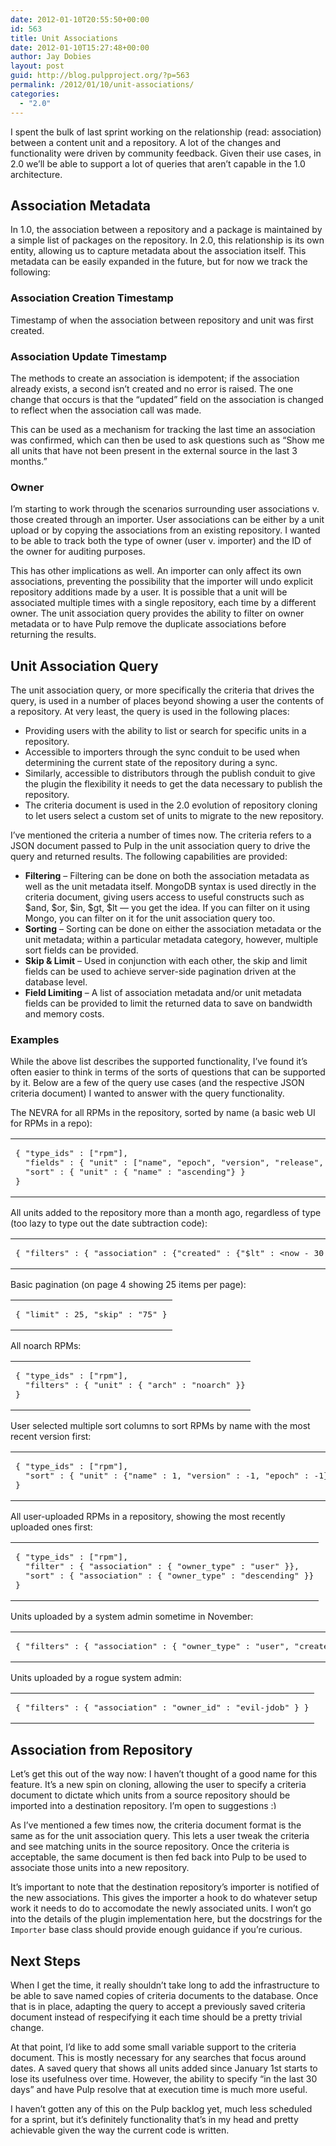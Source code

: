 ```yaml
---
date: 2012-01-10T20:55:50+00:00
id: 563
title: Unit Associations
date: 2012-01-10T15:27:48+00:00
author: Jay Dobies
layout: post
guid: http://blog.pulpproject.org/?p=563
permalink: /2012/01/10/unit-associations/
categories:
  - "2.0"
---
```

<!-- more -->
I spent the bulk of last sprint working on the relationship (read: association) between a content unit and a repository. A lot of the changes and functionality were driven by community feedback. Given their use cases, in 2.0 we&#8217;ll be able to support a lot of queries that aren&#8217;t capable in the 1.0 architecture.

## Association Metadata

In 1.0, the association between a repository and a package is maintained by a simple list of packages on the repository. In 2.0, this relationship is its own entity, allowing us to capture metadata about the association itself. This metadata can be easily expanded in the future, but for now we track the following:

### Association Creation Timestamp

Timestamp of when the association between repository and unit was first created.

### Association Update Timestamp

The methods to create an association is idempotent; if the association already exists, a second isn&#8217;t created and no error is raised. The one change that occurs is that the &#8220;updated&#8221; field on the association is changed to reflect when the association call was made.

This can be used as a mechanism for tracking the last time an association was confirmed, which can then be used to ask questions such as &#8220;Show me all units that have not been present in the external source in the last 3 months.&#8221;

### Owner

I&#8217;m starting to work through the scenarios surrounding user associations v. those created through an importer. User associations can be either by a unit upload or by copying the associations from an existing repository. I wanted to be able to track both the type of owner (user v. importer) and the ID of the owner for auditing purposes.

This has other implications as well. An importer can only affect its own associations, preventing the possibility that the importer will undo explicit repository additions made by a user. It is possible that a unit will be associated multiple times with a single repository, each time by a different owner. The unit association query provides the ability to filter on owner metadata or to have Pulp remove the duplicate associations before returning the results.

## Unit Association Query

The unit association query, or more specifically the criteria that drives the query, is used in a number of places beyond showing a user the contents of a repository. At very least, the query is used in the following places:

  * Providing users with the ability to list or search for specific units in a repository.
  * Accessible to importers through the sync conduit to be used when determining the current state of the repository during a sync.
  * Similarly, accessible to distributors through the publish conduit to give the plugin the flexibility it needs to get the data necessary to publish the repository.
  * The criteria document is used in the 2.0 evolution of repository cloning to let users select a custom set of units to migrate to the new repository.

I&#8217;ve mentioned the criteria a number of times now. The criteria refers to a JSON document passed to Pulp in the unit association query to drive the query and returned results. The following capabilities are provided:

  * **Filtering** &#8211; Filtering can be done on both the association metadata as well as the unit metadata itself. MongoDB syntax is used directly in the criteria document, giving users access to useful constructs such as $and, $or, $in, $gt, $lt &#8212; you get the idea. If you can filter on it using Mongo, you can filter on it for the unit association query too.
  * **Sorting** &#8211; Sorting can be done on either the association metadata or the unit metadata; within a particular metadata category, however, multiple sort fields can be provided.
  * **Skip &#038; Limit** &#8211; Used in conjunction with each other, the skip and limit fields can be used to achieve server-side pagination driven at the database level.
  * **Field Limiting** &#8211; A list of association metadata and/or unit metadata fields can be provided to limit the returned data to save on bandwidth and memory costs.

### Examples

While the above list describes the supported functionality, I&#8217;ve found it&#8217;s often easier to think in terms of the sorts of questions that can be supported by it. Below are a few of the query use cases (and the respective JSON criteria document) I wanted to answer with the query functionality.

The NEVRA for all RPMs in the repository, sorted by name (a basic web UI for RPMs in a repo):

<div class="wp_syntax">
  <table>
    <tr>
      <td class="code">
        <pre class="json" style="font-family:monospace;">{ "type_ids" : ["rpm"],
  "fields" : { "unit" : ["name", "epoch", "version", "release", "arch"] },
  "sort" : { "unit" : { "name" : "ascending"} }
}</pre>
      </td>
    </tr>
  </table>
</div>

All units added to the repository more than a month ago, regardless of type (too lazy to type out the date subtraction code):

<div class="wp_syntax">
  <table>
    <tr>
      <td class="code">
        <pre class="json" style="font-family:monospace;">{ "filters" : { "association" : {"created" : {"$lt" : &lt;now - 30 days&gt;}}} }</pre>
      </td>
    </tr>
  </table>
</div>

Basic pagination (on page 4 showing 25 items per page):

<div class="wp_syntax">
  <table>
    <tr>
      <td class="code">
        <pre class="json" style="font-family:monospace;">{ "limit" : 25, "skip" : "75" }</pre>
      </td>
    </tr>
  </table>
</div>

All noarch RPMs:

<div class="wp_syntax">
  <table>
    <tr>
      <td class="code">
        <pre class="json" style="font-family:monospace;">{ "type_ids" : ["rpm"],
  "filters" : { "unit" : { "arch" : "noarch" }}
}</pre>
      </td>
    </tr>
  </table>
</div>

User selected multiple sort columns to sort RPMs by name with the most recent version first:

<div class="wp_syntax">
  <table>
    <tr>
      <td class="code">
        <pre class="json" style="font-family:monospace;">{ "type_ids" : ["rpm"],
  "sort" : { "unit" : {"name" : 1, "version" : -1, "epoch" : -1}}
}</pre>
      </td>
    </tr>
  </table>
</div>

All user-uploaded RPMs in a repository, showing the most recently uploaded ones first:

<div class="wp_syntax">
  <table>
    <tr>
      <td class="code">
        <pre class="json" style="font-family:monospace;">{ "type_ids" : ["rpm"],
  "filter" : { "association" : { "owner_type" : "user" }},
  "sort" : { "association" : { "owner_type" : "descending" }}
}</pre>
      </td>
    </tr>
  </table>
</div>

Units uploaded by a system admin sometime in November:

<div class="wp_syntax">
  <table>
    <tr>
      <td class="code">
        <pre class="json" style="font-family:monospace;">{ "filters" : { "association" : { "owner_type" : "user", "created" { "$gte" : "November 1", "$lte" : "November 30"}}}}</pre>
      </td>
    </tr>
  </table>
</div>

Units uploaded by a rogue system admin:

<div class="wp_syntax">
  <table>
    <tr>
      <td class="code">
        <pre class="json" style="font-family:monospace;">{ "filters" : { "association" : "owner_id" : "evil-jdob" } }</pre>
      </td>
    </tr>
  </table>
</div>

## Association from Repository

Let&#8217;s get this out of the way now: I haven&#8217;t thought of a good name for this feature. It&#8217;s a new spin on cloning, allowing the user to specify a criteria document to dictate which units from a source repository should be imported into a destination repository. I&#8217;m open to suggestions <img src="https://www.pulpproject.org/wp-includes/images/smilies/simple-smile.png" alt=":)" class="wp-smiley" style="height: 1em; max-height: 1em;" />

As I&#8217;ve mentioned a few times now, the criteria document format is the same as for the unit association query. This lets a user tweak the criteria and see matching units in the source repository. Once the criteria is acceptable, the same document is then fed back into Pulp to be used to associate those units into a new repository.

It&#8217;s important to note that the destination repository&#8217;s importer is notified of the new associations. This gives the importer a hook to do whatever setup work it needs to do to accomodate the newly associated units. I won&#8217;t go into the details of the plugin implementation here, but the docstrings for the `Importer` base class should provide enough guidance if you&#8217;re curious.

## Next Steps

When I get the time, it really shouldn&#8217;t take long to add the infrastructure to be able to save named copies of criteria documents to the database. Once that is in place, adapting the query to accept a previously saved criteria document instead of respecifying it each time should be a pretty trivial change.

At that point, I&#8217;d like to add some small variable support to the criteria document. This is mostly necessary for any searches that focus around dates. A saved query that shows all units added since January 1st starts to lose its usefulness over time. However, the ability to specify &#8220;in the last 30 days&#8221; and have Pulp resolve that at execution time is much more useful.

I haven&#8217;t gotten any of this on the Pulp backlog yet, much less scheduled for a sprint, but it&#8217;s definitely functionality that&#8217;s in my head and pretty achievable given the way the current code is written.